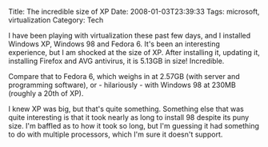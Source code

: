 Title: The incredible size of XP
Date: 2008-01-03T23:39:33
Tags: microsoft, virtualization
Category: Tech

I have been playing with virtualization these past few days, and I installed Windows XP, Windows 98 and Fedora 6. It's been an interesting experience, but I am shocked at the size of XP. After installing it, updating it, installing Firefox and AVG antivirus, it is 5.13GB in size! Incredible. 

Compare that to Fedora 6, which weighs in at 2.57GB (with server and programming software), or - hilariously - with Windows 98 at 230MB (roughly a 20th of XP). 

I knew XP was big, but that's quite something. Something else that was quite interesting is that it took nearly as long to install 98 despite its puny size. I'm baffled as to how it took so long, but I'm guessing it had something to do with multiple processors, which I'm sure it doesn't support.
